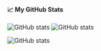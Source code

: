 #### &#x1f4c8; My GitHub Stats

![GitHub stats](https://github-readme-stats.vercel.app/api?username=ntoskrnl7&show_icons=true&line_height=33&count_private=true&theme=dark) ![GitHub stats](https://github-readme-stats.vercel.app/api/top-langs/?username=ntoskrnl7&&hide=cmake&langs_count=4&line_height=35&theme=dark)

![GitHub stats](https://github-readme-streak-stats.herokuapp.com/?user=ntoskrnl7&theme=dark)

<!--
**ntoskrnl7/ntoskrnl7** is a ✨ _special_ ✨ repository because its `README.md` (this file) appears on your GitHub profile.
Here are some ideas to get you started:

- 🔭 I’m currently working on ...
- 🌱 I’m currently learning ...
- 👯 I’m looking to collaborate on ...
- 🤔 I’m looking for help with ...
- 💬 Ask me about ...
- 📫 How to reach me: ...
- 😄 Pronouns: ...
- ⚡ Fun fact: ...
-->
